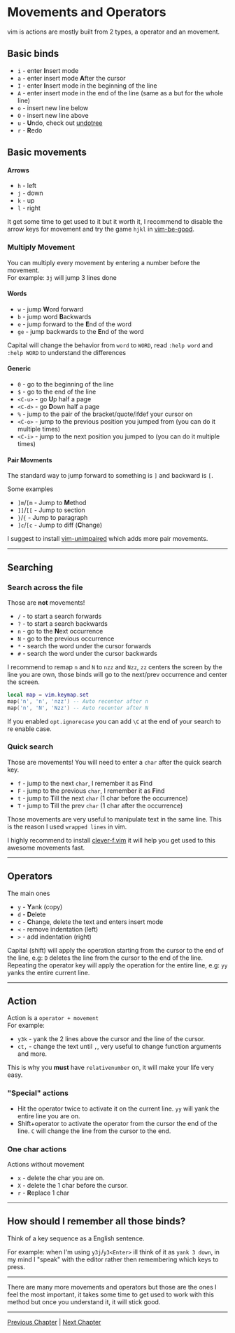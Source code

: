 # Movements and Operators
vim is actions are mostly built from 2 types, a operator and an movement.

## Basic binds
* `i` - enter **I**nsert mode
* `a` - enter insert mode **A**fter the cursor
* `I` - enter **I**nsert mode in the beginning of the line
* `A` - enter insert mode in the end of the line (same as a but for the whole line)
* `o` - insert new line below
* `O` - insert new line above
* `u` - **U**ndo, check out [undotree](https://github.com/mbbill/undotree)
* `r` - **R**edo

## Basic movements
#### Arrows
* `h` - left
* `j` - down
* `k` - up
* `l` - right

It get some time to get used to it but it worth it, I recommend to disable the arrow keys for movement and try the game `hjkl` in [vim-be-good](https://github.com/ThePrimeagen/vim-be-good).

### Multiply Movement
You can multiply every movement by entering a number before the movement. \
For example: `3j` will jump 3 lines done

#### Words
* `w` - jump **W**ord forward
* `b` - jump word **B**ackwards
* `e` - jump forward to the **E**nd of the word
* `ge` - jump backwards to the **E**nd of the word

Capital will change the behavior from `word` to `WORD`, read `:help word` and `:help WORD` to understand the differences

#### Generic
* `0` - go to the beginning of the line
* `$` - go to the end of the line
* `<C-u>` - go **U**p half a page
* `<C-d>` - go **D**own half a page
* `%` - jump to the pair of the bracket/quote/ifdef your cursor on
* `<C-o>` - jump to the previous position you jumped from (you can do it multiple times)
* `<C-i>` - jump to the next position you jumped to (you can do it multiple times)

#### Pair Movments
The standard way to jump forward to something is `]` and backward is `[`.

Some examples
* `]m`/`[m` - Jump to **M**ethod
* `]]`/`[[` - Jump to section
* `}`/`{` - Jump to paragraph
* `]c`/`[c` - Jump to diff (**C**hange)

I suggest to install [vim-unimpaired](https://github.com/tpope/vim-unimpaired) which adds more pair movements.

---

## Searching
### Search across the file
Those are **not** movements!
* `/` - to start a search forwards
* `?` - to start a search backwards
* `n` - go to the **N**ext occurrence
* `N` - go to the previous occurrence
* `*` - search the word under the cursor forwards
* `#` - search the word under the cursor backwards

I recommend to remap `n` and `N` to `nzz` and `Nzz`, `zz` centers the screen by the line you are own, those binds will go to the next/prev occurrence and center the screen.
```lua
local map = vim.keymap.set
map('n', 'n', 'nzz') -- Auto recenter after n
map('n', 'N', 'Nzz') -- Auto recenter after N
```

If you enabled `opt.ignorecase` you can add `\C` at the end of your search to re enable case.

### Quick search
Those are movements! You will need to enter a `char` after the quick search key.
* `f` - jump to the next `char`, I remember it as **F**ind
* `F` - jump to the previous `char`, I remember it as **F**ind
* `t` - jump to **T**ill the next `char` (1 char before the occurrence)
* `T` - jump to **T**ill the prev `char` (1 char after the occurrence)

Those movements are very useful to manipulate text in the same line. This is the reason I used `wrapped lines` in vim.

I highly recommend to install [clever-f.vim](https://github.com/rhysd/clever-f.vim) it will help you get used to this awesome movements fast.

---

## Operators
The main ones
* `y` - **Y**ank (copy)
* `d` - **D**elete
* `c` - **C**hange, delete the text and enters insert mode
* `<` - remove indentation (left)
* `>` - add indentation (right)

Capital (shift) will apply the operation starting from the cursor to the end of the line, e.g: `D` deletes the line from the cursor to the end of the line. \
Repeating the operator key will apply the operation for the entire line, e.g: `yy` yanks the entire current line.

---

## Action
Action is a `operator + movement` \
For example: 
* `y3k` - yank the 2 lines above the cursor and the line of the cursor.
* `ct,` - change the text until `,`, very useful to change function arguments and more.

This is why you **must** have `relativenumber` on, it will make your life very easy.

### "Special" actions
* Hit the operator twice to activate it on the current line. `yy` will yank the entire line you are on.
* Shift+operator to activate the operator from the cursor the end of the line. `C` will change the line from the cursor to the end.

### One char actions
Actions without movement
* `x` - delete the char you are on.
* `X` - delete the 1 char before the cursor.
* `r` - **R**eplace 1 char

---

## How should I remember all those binds?
Think of a key sequence as a English sentence.

For example: when I'm using `y3j`/`y3<Enter>` ill think of it as `yank 3 down`, in my mind I "speak" with the editor rather then remembering which keys to press.

---

There are many more movements and operators but those are the ones I feel the most important, it takes some time to get used to work with this method but once you understand it, it will stick good.

---

[Previous Chapter](./02-basic-config.md) | [Next Chapter](./04-copy-paste-visual.md)
